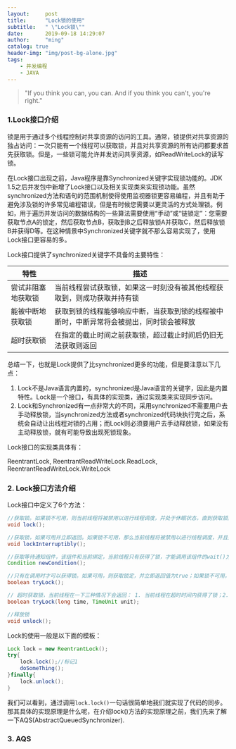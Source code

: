 ```yaml
---
layout:     post
title:      "Lock锁的使用"
subtitle:   " \"Lock锁\""
date:       2019-09-18 14:29:07
author:     "ming"
catalog: true
header-img: "img/post-bg-alone.jpg"
tags:
    - 并发编程
    - JAVA
---
```


> "If you think you can, you can. And if you think you can't, you're right."

### 1.Lock接口介绍

锁是用于通过多个线程控制对共享资源的访问的工具。通常，锁提供对共享资源的独占访问：一次只能有一个线程可以获取锁，并且对共享资源的所有访问都要求首先获取锁。但是，一些锁可能允许并发访问共享资源，如ReadWriteLock的读写锁。

在Lock接口出现之前，Java程序是靠Synchronized关键字实现锁功能的。JDK 1.5之后并发包中新增了Lock接口以及相关实现类来实现锁功能。虽然synchronized方法和语句的范围机制使得使用监视器锁更容易编程，并且有助于避免涉及锁的许多常见编程错误，但是有时候您需要以更灵活的方式处理锁。例如，用于遍历并发访问的数据结构的一些算法需要使用“手动”或“链锁定”：您需要获取节点A的锁定，然后获取节点B，获取到B之后释放锁A并获取C，然后释放锁B并获得D等。在这种情景中Synchronized关键字就不那么容易实现了，使用Lock接口更容易的多。

Lock接口提供了synchronized关键字不具备的主要特性：

特性 | 描述
--- | ---
尝试非阻塞地获取锁 | 当前线程尝试获取锁，如果这一时刻没有被其他线程获取到，则成功获取并持有锁
能被中断地获取锁 | 获取到锁的线程能够响应中断，当获取到锁的线程被中断时，中断异常将会被抛出，同时锁会被释放
超时获取锁 | 在指定的截止时间之前获取锁，超过截止时间后仍旧无法获取则返回

总结一下，也就是Lock提供了比synchronized更多的功能，但是要注意以下几点：
1. Lock不是Java语言内置的，synchronized是Java语言的关键字，因此是内置特性。Lock是一个接口，有具体的实现类，通过实现类来实现同步访问。
2. Lock和Synchronized有一点非常大的不同，采用synchronized不需要用户去手动释放锁，当synchronized方法或者synchronized代码块执行完之后，系统会自动让出线程对锁的占用；而Lock则必须要用户去手动释放锁，如果没有主动释放锁，就有可能导致出现死锁现象。

Lock接口的实现类具体有：

ReentrantLock, ReentrantReadWriteLock.ReadLock, ReentrantReadWriteLock.WriteLock

### 2. Lock接口方法介绍

Lock接口中定义了6个方法：

```java
//获取锁。如果锁不可用，则当前线程将被禁用以进行线程调度，并处于休眠状态，直到获取锁。
void lock();

//获取锁，如果可用并立即返回。如果锁不可用，那么当前线程将被禁用以进行线程调度，并且处于休眠状态，和lock()方法不同的是在锁的获取中可以中断当前线程（相应中断）。
void lockInterruptibly();

//获取等待通知组件，该组件和当前绑定，当前线程只有获得了锁，才能调用该组件的wait()方法，而调用后，当前线程将释放锁
Condition newCondition();

//只有在调用时才可以获得锁。如果可用，则获取锁定，并立即返回值为true；如果锁不可用，则此方法将立即返回值为false
boolean tryLock();

// 超时获取锁，当前线程在一下三种情况下会返回： 1. 当前线程在超时时间内获得了锁；2.当前线程在超时时间内被中断；3.超时时间结束，返回false.
boolean tryLock(long time, TimeUnit unit);

//释放锁
void unlock();
```

Lock的使用一般是以下面的模板：

```java
Lock lock = new ReentrantLock();
try{
    lock.lock();//标记1
    doSomeThing();
}finally{
    lock.unlock();
}
```
我们可以看到，通过调用`lock.lock()`一句话很简单地我们就实现了代码的同步。那其具体的实现原理是什么呢，在介绍lock()方法的实现原理之前，我们先来了解一下AQS(AbstractQueuedSynchronizer).

### 3. AQS




